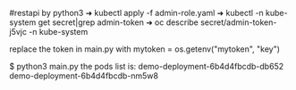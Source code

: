 #restapi by python3
➜  kubectl apply -f admin-role.yaml
➜  kubectl -n kube-system get secret|grep admin-token
➜  oc describe secret/admin-token-j5vjc -n kube-system 

replace the token in main.py with mytoken = os.getenv("mytoken", "key")

$ python3 main.py
the pods list is:
demo-deployment-6b4d4fbcdb-db652
demo-deployment-6b4d4fbcdb-nm5w8
```


